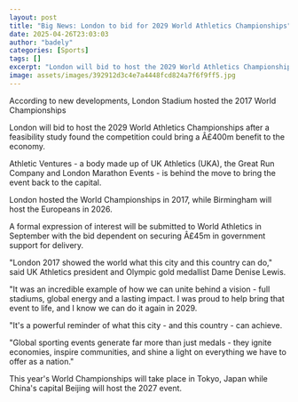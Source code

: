 ```yaml
---
layout: post
title: "Big News: London to bid for 2029 World Athletics Championships"
date: 2025-04-26T23:03:03
author: "badely"
categories: [Sports]
tags: []
excerpt: "London will bid to host the 2029 World Athletics Championships after a feasibility study finds the competition could bring a £400m benefit to the econ"
image: assets/images/392912d3c4e7a4448fcd824a7f6f9ff5.jpg
---
```


According to new developments, London Stadium hosted the 2017 World Championships

London will bid to host the 2029 World Athletics Championships after a feasibility study found the competition could bring a Â£400m benefit to the economy.

Athletic Ventures - a body made up of UK Athletics (UKA), the Great Run Company and London Marathon Events - is behind the move to bring the event back to the capital.

London hosted the World Championships in 2017, while Birmingham will host the Europeans in 2026.

A formal expression of interest will be submitted to World Athletics in September with the bid dependent on securing Â£45m in government support for delivery.

"London 2017 showed the world what this city and this country can do," said UK Athletics president and Olympic gold medallist Dame Denise Lewis.

"It was an incredible example of how we can unite behind a vision - full stadiums, global energy and a lasting impact. I was proud to help bring that event to life, and I know we can do it again in 2029.

"It's a powerful reminder of what this city - and this country - can achieve.

"Global sporting events generate far more than just medals - they ignite economies, inspire communities, and shine a light on everything we have to offer as a nation."

This year's World Championships will take place in Tokyo, Japan while China's capital Beijing will host the 2027 event.

